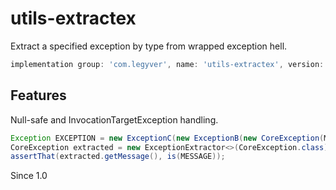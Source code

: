 # utils-extractex
Extract a specified exception by type from wrapped exception hell.

```gradle
implementation group: 'com.legyver', name: 'utils-extractex', version: '2.1.1.4'
```
## Features
Null-safe and InvocationTargetException handling.

```java
Exception EXCEPTION = new ExceptionC(new ExceptionB(new CoreException(MESSAGE)));
CoreException extracted = new ExceptionExtractor<>(CoreException.class).extractException(EXCEPTION);
assertThat(extracted.getMessage(), is(MESSAGE));
```

Since 1.0